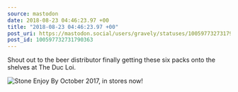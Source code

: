 ```yaml
---
source: mastodon
date: 2018-08-23 04:46:23.97 +00
title: "2018-08-23 04:46:23.97 +00"
post_uri: https://mastodon.social/users/gravely/statuses/100597732731790363
post_id: 100597732731790363
---
```

Shout out to the beer distributor finally getting these six packs onto the shelves at The Duc Loi.


![Stone Enjoy By October 2017, in stores now!](/images/5702529.jpeg)

